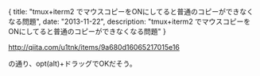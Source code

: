 {
  title: "tmux+iterm2 でマウスコピーをONにしてると普通のコピーができなくなる問題",
  date: "2013-11-22",
  description: "tmux+iterm2 でマウスコピーをONにしてると普通のコピーができなくなる問題"
}

http://qiita.com/u1tnk/items/9a680d16065217015e16

の通り、opt(alt)+ドラッグでOKだそう。
